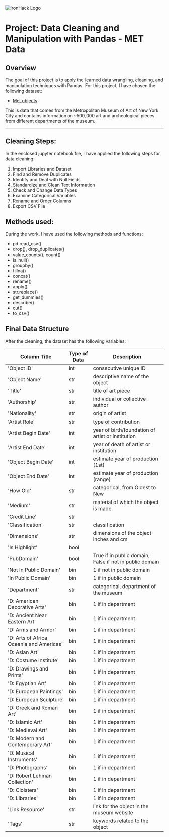 ![IronHack Logo](https://s3-eu-west-1.amazonaws.com/ih-materials/uploads/upload_d5c5793015fec3be28a63c4fa3dd4d55.png)

# Project: Data Cleaning and Manipulation with Pandas - MET Data

## Overview

The goal of this project is to apply the learned data wrangling, cleaning, and manipulation techniques with Pandas. For this project, I have chosen the following dataset: 

* [Met objects](https://github.com/metmuseum/openaccess/)

This is data that comes from the Metropolitan Museum of Art of New York City and contains information on ~500,000 art and archeological pieces from different departments of the museum.

---

## Cleaning Steps:
In the enclosed jupyter notebook file, I have applied the following steps for data cleaning:
1. Import Libraries and Dataset
2. Find and Remove Duplicates
3. Identify and Deal with Null Fields
4. Standardize and Clean Text Information
5. Check and Change Data Types
6. Examine Categorical Variables
7. Rename and Order Columns
8. Export CSV File

## Methods used:
During the work, I have used the following methods and functions:
- pd.read_csv()
- drop(), drop_duplicates()
- value_counts(), count()
- is_null()
- groupby()
- fillna()
- concat()
- rename()
- apply()
- str.replace()
- get_dummies()
- describe()
- cut()
- to_csv()

## Final Data Structure

After the cleaning, the dataset has the following variables:

| Column Title | Type of Data | Description |
| --- | --- | --- |
|'Object ID'| int | consecutive unique ID |
|'Object Name' | str | descriptive name of the object |
|'Title' | str | title of art piece |
|'Authorship' | str | individual or collective author |
|'Nationality' | str | origin of artist |
|'Artist Role' | str | type of contribution |
|'Artist Begin Date' | int | year of birth/foundation of artist or institution |
|'Artist End Date' | int | year of death of artist or institution |
|'Object Begin Date' | int | estimate year of production (1st) |
|'Object End Date' | int | estimate year of production (range) |
|'How Old' | str | categorical, from Oldest to New |
|'Medium' | str | material of which the object is made |
|'Credit Line' | str |  |
|'Classification' | str |  classification |
|'Dimensions' | str | dimensions of the object inches and cm |
|'Is Highlight' | bool |  |
|'PubDomain' | bool | True if in public domain; False if not in public domain |
|'Not In Public Domain' | bin | 1 if not in public domain  |
|'In Public Domain' | bin | 1 if in public domain |
|'Department' | str | categorical, department of the museum |
|'D: American Decorative Arts' | bin | 1 if in department |
|'D: Ancient Near Eastern Art' | bin | 1 if in department |
|'D: Arms and Armor' | bin | 1 if in department |
|'D: Arts of Africa Oceania and Americas' | bin | 1 if in department |
|'D: Asian Art' | bin | 1 if in department |
|'D: Costume Institute' | bin | 1 if in department |
|'D: Drawings and Prints' | bin | 1 if in department |
|'D: Egyptian Art' | bin | 1 if in department |
|'D: European Paintings' | bin | 1 if in department |
|'D: European Sculpture' | bin | 1 if in department |
|'D: Greek and Roman Art' | bin | 1 if in department |
|'D: Islamic Art' | bin | 1 if in department |
|'D: Medieval Art' | bin | 1 if in department |
|'D: Modern and Contemporary Art' | bin | 1 if in department |
|'D: Musical Instruments' | bin | 1 if in department |
|'D: Photographs' | bin | 1 if in department |
|'D: Robert Lehman Collection' | bin | 1 if in department |
|'D: Cloisters' | bin | 1 if in department |
|'D: Libraries' | bin | 1 if in department |
|'Link Resource' | str | link for the object in the museum website |
|'Tags'| str | keywords related to the object |


